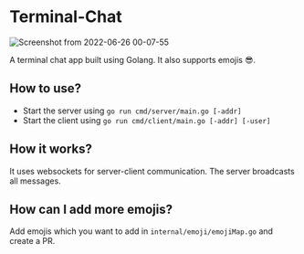 # Terminal-Chat

![Screenshot from 2022-06-26 00-07-55](https://user-images.githubusercontent.com/63552235/175786432-8eda8517-0630-4394-ab43-587f499e67b2.png)

A terminal chat app built using Golang. It also supports emojis 😎.

## How to use?

- Start the server using `go run cmd/server/main.go [-addr]`
- Start the client using `go run cmd/client/main.go [-addr] [-user]`

## How it works?

It uses websockets for server-client communication. The server broadcasts all messages.

## How can I add more emojis?

Add emojis which you want to add in `internal/emoji/emojiMap.go` and create a PR.
